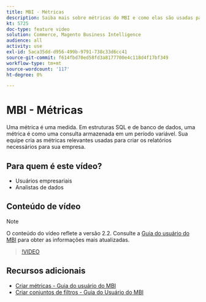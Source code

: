 ```yaml
---
title: MBI - Métricas
description: Saiba mais sobre métricas do MBI e como elas são usadas para criar relatórios.
kt: 5725
doc-type: feature video
solution: Commerce, Magento Business Intelligence
audience: all
activity: use
exl-id: 5aca35dd-d956-499b-9791-738c33d6cc41
source-git-commit: f614fbd70ed58fd3a8177700e4c118d4f17bf349
workflow-type: tm+mt
source-wordcount: '117'
ht-degree: 0%

---
```


# MBI - Métricas

Uma métrica é uma medida. Em estruturas SQL e de banco de dados, uma métrica é como uma consulta armazenada em um período variável. Sua equipe cria as métricas relevantes usadas para criar os relatórios necessários para sua empresa.

## Para quem é este vídeo?

- Usuários empresariais
- Analistas de dados

## Conteúdo de vídeo

>[!NOTE]
>
>O conteúdo do vídeo reflete a versão 2.2. Consulte a [Guia do usuário do MBI](https://experienceleague.adobe.com/docs/commerce-business-intelligence/mbi/guide-overview.html) para obter as informações mais atualizadas.

>[!VIDEO](https://video.tv.adobe.com/v/35980?quality=12&learn=on)

## Recursos adicionais

- [Criar métricas - Guia do usuário do MBI](https://experienceleague.adobe.com/docs/commerce-business-intelligence/mbi/build/reports/ess-manage-data-metrics.html)
- [Criar conjuntos de filtros - Guia do Usuário do MBI](https://experienceleague.adobe.com/docs/commerce-business-intelligence/mbi/build/reports/ess-manage-data-filters.html)
